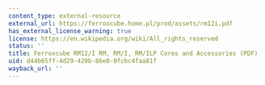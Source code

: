 ```yaml
---
content_type: external-resource
external_url: https://ferroxcube.home.pl/prod/assets/rm12i.pdf
has_external_license_warning: true
license: https://en.wikipedia.org/wiki/All_rights_reserved
status: ''
title: Ferroxcube RM12/I RM, RM/I, RM/ILP Cores and Accessories (PDF)
uid: d44b65ff-4d29-420b-86e0-0fcbc4faa81f
wayback_url: ''
---
```

